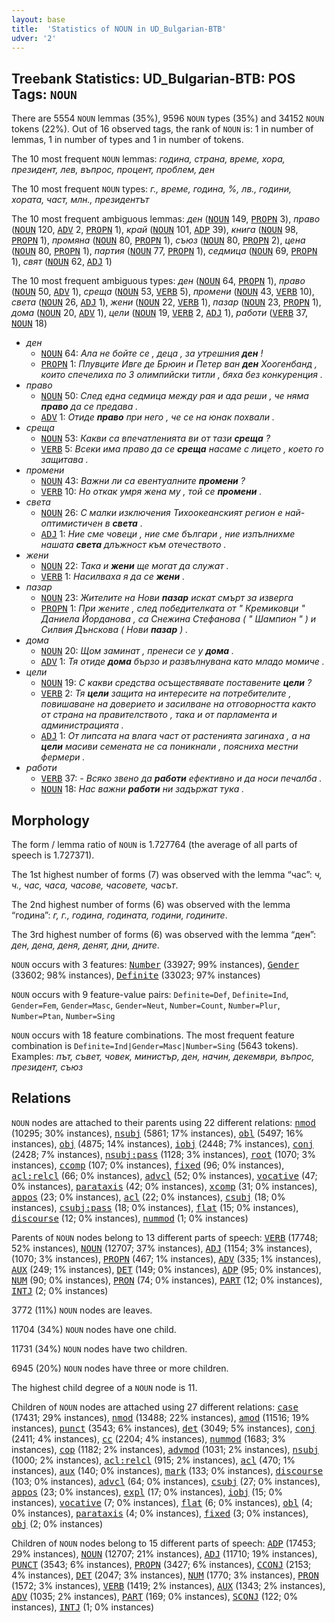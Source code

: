 ```yaml
---
layout: base
title:  'Statistics of NOUN in UD_Bulgarian-BTB'
udver: '2'
---
```


## Treebank Statistics: UD_Bulgarian-BTB: POS Tags: `NOUN`

There are 5554 `NOUN` lemmas (35%), 9596 `NOUN` types (35%) and 34152 `NOUN` tokens (22%).
Out of 16 observed tags, the rank of `NOUN` is: 1 in number of lemmas, 1 in number of types and 1 in number of tokens.

The 10 most frequent `NOUN` lemmas: <em>година, страна, време, хора, президент, лев, въпрос, процент, проблем, ден</em>

The 10 most frequent `NOUN` types:  <em>г., време, година, %, лв., години, хората, част, млн., президентът</em>

The 10 most frequent ambiguous lemmas: <em>ден</em> (<tt><a href="bg_btb-pos-NOUN.html">NOUN</a></tt> 149, <tt><a href="bg_btb-pos-PROPN.html">PROPN</a></tt> 3), <em>право</em> (<tt><a href="bg_btb-pos-NOUN.html">NOUN</a></tt> 120, <tt><a href="bg_btb-pos-ADV.html">ADV</a></tt> 2, <tt><a href="bg_btb-pos-PROPN.html">PROPN</a></tt> 1), <em>край</em> (<tt><a href="bg_btb-pos-NOUN.html">NOUN</a></tt> 101, <tt><a href="bg_btb-pos-ADP.html">ADP</a></tt> 39), <em>книга</em> (<tt><a href="bg_btb-pos-NOUN.html">NOUN</a></tt> 98, <tt><a href="bg_btb-pos-PROPN.html">PROPN</a></tt> 1), <em>промяна</em> (<tt><a href="bg_btb-pos-NOUN.html">NOUN</a></tt> 80, <tt><a href="bg_btb-pos-PROPN.html">PROPN</a></tt> 1), <em>съюз</em> (<tt><a href="bg_btb-pos-NOUN.html">NOUN</a></tt> 80, <tt><a href="bg_btb-pos-PROPN.html">PROPN</a></tt> 2), <em>цена</em> (<tt><a href="bg_btb-pos-NOUN.html">NOUN</a></tt> 80, <tt><a href="bg_btb-pos-PROPN.html">PROPN</a></tt> 1), <em>партия</em> (<tt><a href="bg_btb-pos-NOUN.html">NOUN</a></tt> 77, <tt><a href="bg_btb-pos-PROPN.html">PROPN</a></tt> 1), <em>седмица</em> (<tt><a href="bg_btb-pos-NOUN.html">NOUN</a></tt> 69, <tt><a href="bg_btb-pos-PROPN.html">PROPN</a></tt> 1), <em>свят</em> (<tt><a href="bg_btb-pos-NOUN.html">NOUN</a></tt> 62, <tt><a href="bg_btb-pos-ADJ.html">ADJ</a></tt> 1)

The 10 most frequent ambiguous types:  <em>ден</em> (<tt><a href="bg_btb-pos-NOUN.html">NOUN</a></tt> 64, <tt><a href="bg_btb-pos-PROPN.html">PROPN</a></tt> 1), <em>право</em> (<tt><a href="bg_btb-pos-NOUN.html">NOUN</a></tt> 50, <tt><a href="bg_btb-pos-ADV.html">ADV</a></tt> 1), <em>среща</em> (<tt><a href="bg_btb-pos-NOUN.html">NOUN</a></tt> 53, <tt><a href="bg_btb-pos-VERB.html">VERB</a></tt> 5), <em>промени</em> (<tt><a href="bg_btb-pos-NOUN.html">NOUN</a></tt> 43, <tt><a href="bg_btb-pos-VERB.html">VERB</a></tt> 10), <em>света</em> (<tt><a href="bg_btb-pos-NOUN.html">NOUN</a></tt> 26, <tt><a href="bg_btb-pos-ADJ.html">ADJ</a></tt> 1), <em>жени</em> (<tt><a href="bg_btb-pos-NOUN.html">NOUN</a></tt> 22, <tt><a href="bg_btb-pos-VERB.html">VERB</a></tt> 1), <em>пазар</em> (<tt><a href="bg_btb-pos-NOUN.html">NOUN</a></tt> 23, <tt><a href="bg_btb-pos-PROPN.html">PROPN</a></tt> 1), <em>дома</em> (<tt><a href="bg_btb-pos-NOUN.html">NOUN</a></tt> 20, <tt><a href="bg_btb-pos-ADV.html">ADV</a></tt> 1), <em>цели</em> (<tt><a href="bg_btb-pos-NOUN.html">NOUN</a></tt> 19, <tt><a href="bg_btb-pos-VERB.html">VERB</a></tt> 2, <tt><a href="bg_btb-pos-ADJ.html">ADJ</a></tt> 1), <em>работи</em> (<tt><a href="bg_btb-pos-VERB.html">VERB</a></tt> 37, <tt><a href="bg_btb-pos-NOUN.html">NOUN</a></tt> 18)


* <em>ден</em>
  * <tt><a href="bg_btb-pos-NOUN.html">NOUN</a></tt> 64: <em>Ала не бойте се , деца , за утрешния <b>ден</b> !</em>
  * <tt><a href="bg_btb-pos-PROPN.html">PROPN</a></tt> 1: <em>Плувците Ивге де Брюин и Петер ван <b>ден</b> Хоогенбанд , които спечелиха по 3 олимпийски титли , бяха без конкуренция .</em>
* <em>право</em>
  * <tt><a href="bg_btb-pos-NOUN.html">NOUN</a></tt> 50: <em>След една седмица между рая и ада реши , че няма <b>право</b> да се предава .</em>
  * <tt><a href="bg_btb-pos-ADV.html">ADV</a></tt> 1: <em>Отиде <b>право</b> при него , че се на юнак похвали .</em>
* <em>среща</em>
  * <tt><a href="bg_btb-pos-NOUN.html">NOUN</a></tt> 53: <em>Какви са впечатленията ви от тази <b>среща</b> ?</em>
  * <tt><a href="bg_btb-pos-VERB.html">VERB</a></tt> 5: <em>Всеки има право да се <b>среща</b> насаме с лицето , което го защитава .</em>
* <em>промени</em>
  * <tt><a href="bg_btb-pos-NOUN.html">NOUN</a></tt> 43: <em>Важни ли са евентуалните <b>промени</b> ?</em>
  * <tt><a href="bg_btb-pos-VERB.html">VERB</a></tt> 10: <em>Но откак умря жена му , той се <b>промени</b> .</em>
* <em>света</em>
  * <tt><a href="bg_btb-pos-NOUN.html">NOUN</a></tt> 26: <em>С малки изключения Тихоокеанският регион е най-оптимистичен в <b>света</b> .</em>
  * <tt><a href="bg_btb-pos-ADJ.html">ADJ</a></tt> 1: <em>Ние сме човеци , ние сме българи , ние изпълнихме нашата <b>света</b> длъжност към отечеството .</em>
* <em>жени</em>
  * <tt><a href="bg_btb-pos-NOUN.html">NOUN</a></tt> 22: <em>Така и <b>жени</b> ще могат да служат .</em>
  * <tt><a href="bg_btb-pos-VERB.html">VERB</a></tt> 1: <em>Насилваха я да се <b>жени</b> .</em>
* <em>пазар</em>
  * <tt><a href="bg_btb-pos-NOUN.html">NOUN</a></tt> 23: <em>Жителите на Нови <b>пазар</b> искат смърт за изверга</em>
  * <tt><a href="bg_btb-pos-PROPN.html">PROPN</a></tt> 1: <em>При жените , след победителката от " Кремиковци " Даниела Йорданова , са Снежина Стефанова ( " Шампион " ) и Силвия Дънскова ( Нови <b>пазар</b> ) .</em>
* <em>дома</em>
  * <tt><a href="bg_btb-pos-NOUN.html">NOUN</a></tt> 20: <em>Щом заминат , пренеси се у <b>дома</b> .</em>
  * <tt><a href="bg_btb-pos-ADV.html">ADV</a></tt> 1: <em>Тя отиде <b>дома</b> бързо и развълнувана като младо момиче .</em>
* <em>цели</em>
  * <tt><a href="bg_btb-pos-NOUN.html">NOUN</a></tt> 19: <em>С какви средства осъществявате поставените <b>цели</b> ?</em>
  * <tt><a href="bg_btb-pos-VERB.html">VERB</a></tt> 2: <em>Тя <b>цели</b> защита на интересите на потребителите , повишаване на доверието и засилване на отговорността както от страна на правителството , така и от парламента и администрацията .</em>
  * <tt><a href="bg_btb-pos-ADJ.html">ADJ</a></tt> 1: <em>От липсата на влага част от растенията загинаха , а на <b>цели</b> масиви семената не са поникнали , поясниха местни фермери .</em>
* <em>работи</em>
  * <tt><a href="bg_btb-pos-VERB.html">VERB</a></tt> 37: <em>- Всяко звено да <b>работи</b> ефективно и да носи печалба .</em>
  * <tt><a href="bg_btb-pos-NOUN.html">NOUN</a></tt> 18: <em>Нас важни <b>работи</b> ни задържат тука .</em>

## Morphology

The form / lemma ratio of `NOUN` is 1.727764 (the average of all parts of speech is 1.727371).

The 1st highest number of forms (7) was observed with the lemma “час”: <em>ч, ч., час, часа, часове, часовете, часът</em>.

The 2nd highest number of forms (6) was observed with the lemma “година”: <em>г, г., година, годината, години, годините</em>.

The 3rd highest number of forms (6) was observed with the lemma “ден”: <em>ден, дена, деня, денят, дни, дните</em>.

`NOUN` occurs with 3 features: <tt><a href="bg_btb-feat-Number.html">Number</a></tt> (33927; 99% instances), <tt><a href="bg_btb-feat-Gender.html">Gender</a></tt> (33602; 98% instances), <tt><a href="bg_btb-feat-Definite.html">Definite</a></tt> (33023; 97% instances)

`NOUN` occurs with 9 feature-value pairs: `Definite=Def`, `Definite=Ind`, `Gender=Fem`, `Gender=Masc`, `Gender=Neut`, `Number=Count`, `Number=Plur`, `Number=Ptan`, `Number=Sing`

`NOUN` occurs with 18 feature combinations.
The most frequent feature combination is `Definite=Ind|Gender=Masc|Number=Sing` (5643 tokens).
Examples: <em>път, съвет, човек, министър, ден, начин, декември, въпрос, президент, съюз</em>


## Relations

`NOUN` nodes are attached to their parents using 22 different relations: <tt><a href="bg_btb-dep-nmod.html">nmod</a></tt> (10295; 30% instances), <tt><a href="bg_btb-dep-nsubj.html">nsubj</a></tt> (5861; 17% instances), <tt><a href="bg_btb-dep-obl.html">obl</a></tt> (5497; 16% instances), <tt><a href="bg_btb-dep-obj.html">obj</a></tt> (4875; 14% instances), <tt><a href="bg_btb-dep-iobj.html">iobj</a></tt> (2448; 7% instances), <tt><a href="bg_btb-dep-conj.html">conj</a></tt> (2428; 7% instances), <tt><a href="bg_btb-dep-nsubj-pass.html">nsubj:pass</a></tt> (1128; 3% instances), <tt><a href="bg_btb-dep-root.html">root</a></tt> (1070; 3% instances), <tt><a href="bg_btb-dep-ccomp.html">ccomp</a></tt> (107; 0% instances), <tt><a href="bg_btb-dep-fixed.html">fixed</a></tt> (96; 0% instances), <tt><a href="bg_btb-dep-acl-relcl.html">acl:relcl</a></tt> (66; 0% instances), <tt><a href="bg_btb-dep-advcl.html">advcl</a></tt> (52; 0% instances), <tt><a href="bg_btb-dep-vocative.html">vocative</a></tt> (47; 0% instances), <tt><a href="bg_btb-dep-parataxis.html">parataxis</a></tt> (42; 0% instances), <tt><a href="bg_btb-dep-xcomp.html">xcomp</a></tt> (31; 0% instances), <tt><a href="bg_btb-dep-appos.html">appos</a></tt> (23; 0% instances), <tt><a href="bg_btb-dep-acl.html">acl</a></tt> (22; 0% instances), <tt><a href="bg_btb-dep-csubj.html">csubj</a></tt> (18; 0% instances), <tt><a href="bg_btb-dep-csubj-pass.html">csubj:pass</a></tt> (18; 0% instances), <tt><a href="bg_btb-dep-flat.html">flat</a></tt> (15; 0% instances), <tt><a href="bg_btb-dep-discourse.html">discourse</a></tt> (12; 0% instances), <tt><a href="bg_btb-dep-nummod.html">nummod</a></tt> (1; 0% instances)

Parents of `NOUN` nodes belong to 13 different parts of speech: <tt><a href="bg_btb-pos-VERB.html">VERB</a></tt> (17748; 52% instances), <tt><a href="bg_btb-pos-NOUN.html">NOUN</a></tt> (12707; 37% instances), <tt><a href="bg_btb-pos-ADJ.html">ADJ</a></tt> (1154; 3% instances),  (1070; 3% instances), <tt><a href="bg_btb-pos-PROPN.html">PROPN</a></tt> (467; 1% instances), <tt><a href="bg_btb-pos-ADV.html">ADV</a></tt> (335; 1% instances), <tt><a href="bg_btb-pos-AUX.html">AUX</a></tt> (249; 1% instances), <tt><a href="bg_btb-pos-DET.html">DET</a></tt> (149; 0% instances), <tt><a href="bg_btb-pos-ADP.html">ADP</a></tt> (95; 0% instances), <tt><a href="bg_btb-pos-NUM.html">NUM</a></tt> (90; 0% instances), <tt><a href="bg_btb-pos-PRON.html">PRON</a></tt> (74; 0% instances), <tt><a href="bg_btb-pos-PART.html">PART</a></tt> (12; 0% instances), <tt><a href="bg_btb-pos-INTJ.html">INTJ</a></tt> (2; 0% instances)

3772 (11%) `NOUN` nodes are leaves.

11704 (34%) `NOUN` nodes have one child.

11731 (34%) `NOUN` nodes have two children.

6945 (20%) `NOUN` nodes have three or more children.

The highest child degree of a `NOUN` node is 11.

Children of `NOUN` nodes are attached using 27 different relations: <tt><a href="bg_btb-dep-case.html">case</a></tt> (17431; 29% instances), <tt><a href="bg_btb-dep-nmod.html">nmod</a></tt> (13488; 22% instances), <tt><a href="bg_btb-dep-amod.html">amod</a></tt> (11516; 19% instances), <tt><a href="bg_btb-dep-punct.html">punct</a></tt> (3543; 6% instances), <tt><a href="bg_btb-dep-det.html">det</a></tt> (3049; 5% instances), <tt><a href="bg_btb-dep-conj.html">conj</a></tt> (2411; 4% instances), <tt><a href="bg_btb-dep-cc.html">cc</a></tt> (2204; 4% instances), <tt><a href="bg_btb-dep-nummod.html">nummod</a></tt> (1683; 3% instances), <tt><a href="bg_btb-dep-cop.html">cop</a></tt> (1182; 2% instances), <tt><a href="bg_btb-dep-advmod.html">advmod</a></tt> (1031; 2% instances), <tt><a href="bg_btb-dep-nsubj.html">nsubj</a></tt> (1000; 2% instances), <tt><a href="bg_btb-dep-acl-relcl.html">acl:relcl</a></tt> (915; 2% instances), <tt><a href="bg_btb-dep-acl.html">acl</a></tt> (470; 1% instances), <tt><a href="bg_btb-dep-aux.html">aux</a></tt> (140; 0% instances), <tt><a href="bg_btb-dep-mark.html">mark</a></tt> (133; 0% instances), <tt><a href="bg_btb-dep-discourse.html">discourse</a></tt> (103; 0% instances), <tt><a href="bg_btb-dep-advcl.html">advcl</a></tt> (64; 0% instances), <tt><a href="bg_btb-dep-csubj.html">csubj</a></tt> (27; 0% instances), <tt><a href="bg_btb-dep-appos.html">appos</a></tt> (23; 0% instances), <tt><a href="bg_btb-dep-expl.html">expl</a></tt> (17; 0% instances), <tt><a href="bg_btb-dep-iobj.html">iobj</a></tt> (15; 0% instances), <tt><a href="bg_btb-dep-vocative.html">vocative</a></tt> (7; 0% instances), <tt><a href="bg_btb-dep-flat.html">flat</a></tt> (6; 0% instances), <tt><a href="bg_btb-dep-obl.html">obl</a></tt> (4; 0% instances), <tt><a href="bg_btb-dep-parataxis.html">parataxis</a></tt> (4; 0% instances), <tt><a href="bg_btb-dep-fixed.html">fixed</a></tt> (3; 0% instances), <tt><a href="bg_btb-dep-obj.html">obj</a></tt> (2; 0% instances)

Children of `NOUN` nodes belong to 15 different parts of speech: <tt><a href="bg_btb-pos-ADP.html">ADP</a></tt> (17453; 29% instances), <tt><a href="bg_btb-pos-NOUN.html">NOUN</a></tt> (12707; 21% instances), <tt><a href="bg_btb-pos-ADJ.html">ADJ</a></tt> (11710; 19% instances), <tt><a href="bg_btb-pos-PUNCT.html">PUNCT</a></tt> (3543; 6% instances), <tt><a href="bg_btb-pos-PROPN.html">PROPN</a></tt> (3427; 6% instances), <tt><a href="bg_btb-pos-CCONJ.html">CCONJ</a></tt> (2153; 4% instances), <tt><a href="bg_btb-pos-DET.html">DET</a></tt> (2047; 3% instances), <tt><a href="bg_btb-pos-NUM.html">NUM</a></tt> (1770; 3% instances), <tt><a href="bg_btb-pos-PRON.html">PRON</a></tt> (1572; 3% instances), <tt><a href="bg_btb-pos-VERB.html">VERB</a></tt> (1419; 2% instances), <tt><a href="bg_btb-pos-AUX.html">AUX</a></tt> (1343; 2% instances), <tt><a href="bg_btb-pos-ADV.html">ADV</a></tt> (1035; 2% instances), <tt><a href="bg_btb-pos-PART.html">PART</a></tt> (169; 0% instances), <tt><a href="bg_btb-pos-SCONJ.html">SCONJ</a></tt> (122; 0% instances), <tt><a href="bg_btb-pos-INTJ.html">INTJ</a></tt> (1; 0% instances)

